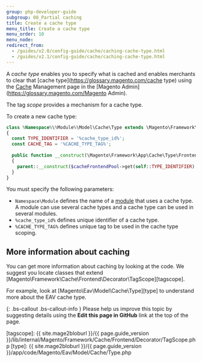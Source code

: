 ```yaml
---
group: php-developer-guide
subgroup: 08_Partial caching
title: Create a cache type
menu_title: Create a cache type
menu_order: 10
menu_node:
redirect_from:
  - /guides/v2.0/config-guide/cache/caching-cache-type.html
  - /guides/v2.1/config-guide/cache/caching-cache-type.html
---
```


A *cache type* enables you to specify what is cached and enables merchants to clear that [cache type](https://glossary.magento.com/cache type) using the [Cache](https://glossary.magento.com/Cache) Management page in the [Magento Admin](https://glossary.magento.com/Magento Admin).

The tag *scope* provides a mechanism for a cache type.

To create a new cache type:

```php
class %Namespace%\%Module%\Model\Cache\Type extends \Magento\Framework\Cache\Frontend\Decorator\TagScope
{
  const TYPE_IDENTIFIER = '%cache_type_id%';
  const CACHE_TAG = '%CACHE_TYPE_TAG%';
  
  public function __construct(\Magento\Framework\App\Cache\Type\FrontendPool $cacheFrontendPool)
  {
    parent::__construct($cacheFrontendPool->get(self::TYPE_IDENTIFIER), self::CACHE_TAG);
  }
}
```

You must specify the following parameters:

*	`Namespace\Module` defines the name of a [module](https://glossary.magento.com/module) that uses a cache type. A module can use several cache types and a cache type can be used in several modules.
*	`%cache_type_id%` defines unique identifier of a cache type.
*	`%CACHE_TYPE_TAG%` defines unique tag to be used in the cache type scoping.

## More information about caching

You can get more information about caching by looking at the code.
We suggest you locate classes that extend [Magento\Framework\Cache\Frontend\Decorator\TagScope][tagscope].

For example, look at [Magento\Eav\Model\Cache\Type][type] to understand more about the EAV cache type.

{: .bs-callout .bs-callout-info }
Please help us improve this topic by suggesting details using the **Edit this page in GitHub** link at the top of the page.

[tagscope]: {{ site.mage2bloburl }}/{{ page.guide_version }}/lib/internal/Magento/Framework/Cache/Frontend/Decorator/TagScope.php
[type]: {{ site.mage2bloburl }}/{{ page.guide_version }}/app/code/Magento/Eav/Model/Cache/Type.php
